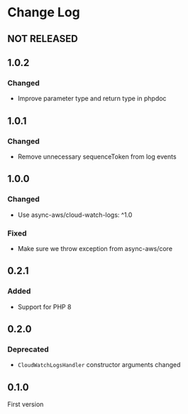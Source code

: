 # Change Log

## NOT RELEASED

## 1.0.2

### Changed

- Improve parameter type and return type in phpdoc

## 1.0.1

### Changed

- Remove unnecessary sequenceToken from log events

## 1.0.0

### Changed

- Use async-aws/cloud-watch-logs: ^1.0

### Fixed

- Make sure we throw exception from async-aws/core

## 0.2.1

### Added

- Support for PHP 8

## 0.2.0

### Deprecated

- `CloudWatchLogsHandler` constructor arguments changed

## 0.1.0

First version
